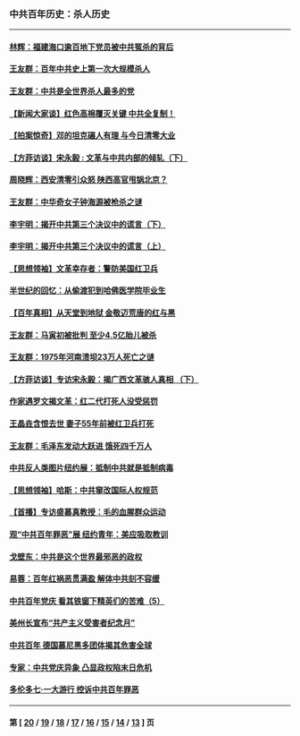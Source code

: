 ### 中共百年历史：杀人历史
---
#### [林辉：福建海口逾百地下党员被中共冤杀的背后](../../pages/nf1176106/n13878946.md?02230430) 
#### [王友群：百年中共史上第一次大规模杀人](../../pages/nf1176106/n13863785.md?02230430) 
#### [王友群：中共是全世界杀人最多的党](../../pages/nf1176106/n13860689.md?02230430) 
#### [【新闻大家谈】红色高棉覆灭关键 中共全复制！](../../pages/nf1176106/n13850222.md?02230430) 
#### [【拍案惊奇】邓的坦克碾人有理 与今日清零大业](../../pages/nf1176106/n13729574.md?02230430) 
#### [【方菲访谈】宋永毅 : 文革与中共内部的倾轧（下）](../../pages/nf1176106/n13486836.md?02230430) 
#### [周晓辉：西安清零引众怒 陕西高官甩锅北京？](../../pages/nf1176106/n13484627.md?02230430) 
#### [王友群：中华奇女子钟海源被枪杀之谜](../../pages/nf1176106/n13430555.md?02230430) 
#### [李宇明：揭开中共第三个决议中的谎言（下）](../../pages/nf1176106/n13389389.md?02230430) 
#### [李宇明：揭开中共第三个决议中的谎言（上）](../../pages/nf1176106/n13388697.md?02230430) 
#### [【思想领袖】文革幸存者：警防美国红卫兵](../../pages/nf1176106/n13339289.md?02230430) 
#### [半世纪的回忆：从偷渡犯到哈佛医学院毕业生](../../pages/nf1176106/n13345328.md?02230430) 
#### [【百年真相】从天堂到地狱 金敬迈荒唐的红与黑](../../pages/nf1176106/n13336995.md?02230430) 
#### [王友群：马寅初被批判 至少4.5亿胎儿被杀](../../pages/nf1176106/n13260313.md?02230430) 
#### [王友群：1975年河南溃坝23万人死亡之谜](../../pages/nf1176106/n13231576.md?02230430) 
#### [【方菲访谈】专访宋永毅：揭广西文革骇人真相 （下）](../../pages/nf1176106/n13209074.md?02230430) 
#### [作家遇罗文揭文革：红二代打死人没受惩罚](../../pages/nf1176106/n13205254.md?02230430) 
#### [王晶垚含恨去世 妻子55年前被红卫兵打死](../../pages/nf1176106/n13203590.md?02230430) 
#### [王友群：毛泽东发动大跃进 饿死四千万人](../../pages/nf1176106/n13177158.md?02230430) 
#### [中共反人类图片纽约展：抵制中共就是抵制病毒](../../pages/nf1176106/n13115371.md?02230430) 
#### [【思想领袖】哈斯：中共窜改国际人权规范](../../pages/nf1176106/n13053647.md?02230430) 
#### [【首播】专访盛慕真教授：毛的血腥群众运动](../../pages/nf1176106/n13091782.md?02230430) 
#### [观“中共百年罪恶”展 纽约青年：美应吸取教训](../../pages/nf1176106/n13085246.md?02230430) 
#### [戈壁东：中共是这个世界最邪恶的政权](../../pages/nf1176106/n13085641.md?02230430) 
#### [易蓉：百年红祸恶贯满盈 解体中共刻不容缓](../../pages/nf1176106/n13084455.md?02230430) 
#### [中共百年党庆 看其铁窗下精英们的苦难（5）](../../pages/nf1176106/n13076766.md?02230430) 
#### [美州长宣布“共产主义受害者纪念月”](../../pages/nf1176106/n13074024.md?02230430) 
#### [中共百年 德国慕尼黑多团体揭其危害全球](../../pages/nf1176106/n13068873.md?02230430) 
#### [专家：中共党庆异象 凸显政权陷末日危机](../../pages/nf1176106/n13067084.md?02230430) 
#### [多伦多七·一大游行 控诉中共百年罪恶](../../pages/nf1176106/n13062043.md?02230430) 

---
#### 第 [ [20](./20.md?02230430) / [19](./19.md?02230430) / [18](./18.md?02230430) / [17](./17.md?02230430) / [16](./16.md?02230430) / [15](./15.md?02230430) / [14](./14.md?02230430) / [13](./13.md?02230430) ] 页
